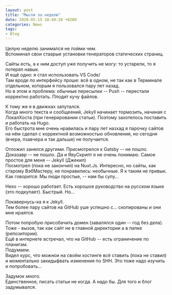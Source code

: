 ```yaml
---
layout: post  
title: "Мысли за неделю"  
date: 2020-05-15 18:49:20 +0200
categories: News
tags: 
- Blog
---
```


Целую неделю занимался не пойми чем.  
Вспоминал свои стаарые установки генераторов статических страниц.  

Сайты есть, а к ним доступ уже получить не могу: то устарели, то я потерял навык.  
И ещё одно: я стал использовать VS Code/  
Там вроде по интерфейсу проше: всё в одном, не так как в Терминале отдельном, которым я пользовался пару лет назад.  
Но в этом и проблема: обычные пересылки -- Push -- перестали корректно работать. Плодит кучу файлов.

К тому же я в движках запутался.  
Когда много текста и сообщеений, Jekyll начинает тормозить, начиная с ЛокалХоста (при генерировании статьи). Поэтому захотелось поставить и работать на Hugo.  
Его быстрота мне очень нравилась и пару лет назхад я парочку сайтов на нём сделал с корректной возможностью обновления, но сегодня (вчера, пзавчера и так дальше) не получается.  

Отложил занялся другими.
Присмотрелся к Gatsby -- не пошло.  
Доказавр -- не пошло.  Да и ЯвуСкрипт я не очень понимаю.
Самое простое для меня -- Jekyll (Джекил)  
Посмотрел (пока не закончил) на Nuxt.Js.  Интересно, но сайты, как старому ВэбМастеру, не понравились: необычные. Я к таким не привык.  
Как говорится: Мы люди простые, -- нам бы супу...  

Hexo -- хорошо работает. Есть хорошое руководство на русском языке (это подкупает). Быстрый. Но...

Покавернусь-ка я к Jekyll.  
Тем более пару сайтов на GitHub уше успешно с... скопированы и они мне нраятся.

Потом попробую присобачить домен (завалялся один -- год без дела).  
Тоже - вызов, так как сайт не в главной директории а в папке (репозитории).  
Ещё в интернете встречал, что на GitHub -- есть ограничение по планигам.  
Подумаем.  
Видел курс, что можнои на своём хостинге всё ставить (пока не ставил) и моментально закидыфвать изменения по SHH.  Это тоже надо изучить и попробовать...  

Задумок много.  
Единственное, писать статьи не когда. А надо бы. Для того и блог задумывался.
